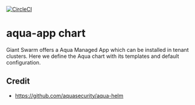 [![CircleCI](https://circleci.com/gh/giantswarm/aqua-app.svg?style=shield)](https://circleci.com/gh/giantswarm/aqua-app)

# aqua-app chart

Giant Swarm offers a Aqua Managed App which can be installed in tenant clusters.
Here we define the Aqua chart with its templates and default configuration.

## Credit

* https://github.com/aquasecurity/aqua-helm
